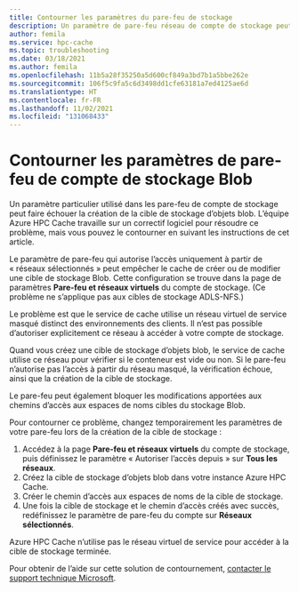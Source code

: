 ```yaml
---
title: Contourner les paramètres du pare-feu de stockage
description: Un paramètre de pare-feu réseau de compte de stockage peut entraîner un échec lors de la création d’une cible de stockage Blob Azure dans Azure HPC Cache. Cet article fournit une solution de contournement pour la limitation jusqu’à ce qu’un correctif logiciel soit en place.
author: femila
ms.service: hpc-cache
ms.topic: troubleshooting
ms.date: 03/18/2021
ms.author: femila
ms.openlocfilehash: 11b5a28f35250a5d600cf849a3bd7b1a5bbe262e
ms.sourcegitcommit: 106f5c9fa5c6d3498dd1cfe63181a7ed4125ae6d
ms.translationtype: HT
ms.contentlocale: fr-FR
ms.lasthandoff: 11/02/2021
ms.locfileid: "131068433"
---
```

# <a name="work-around-blob-storage-account-firewall-settings"></a>Contourner les paramètres de pare-feu de compte de stockage Blob

Un paramètre particulier utilisé dans les pare-feu de compte de stockage peut faire échouer la création de la cible de stockage d’objets blob. L’équipe Azure HPC Cache travaille sur un correctif logiciel pour résoudre ce problème, mais vous pouvez le contourner en suivant les instructions de cet article.

Le paramètre de pare-feu qui autorise l’accès uniquement à partir de « réseaux sélectionnés » peut empêcher le cache de créer ou de modifier une cible de stockage Blob. Cette configuration se trouve dans la page de paramètres **Pare-feu et réseaux virtuels** du compte de stockage. (Ce problème ne s’applique pas aux cibles de stockage ADLS-NFS.)

Le problème est que le service de cache utilise un réseau virtuel de service masqué distinct des environnements des clients. Il n’est pas possible d’autoriser explicitement ce réseau à accéder à votre compte de stockage.

Quand vous créez une cible de stockage d’objets blob, le service de cache utilise ce réseau pour vérifier si le conteneur est vide ou non. Si le pare-feu n’autorise pas l’accès à partir du réseau masqué, la vérification échoue, ainsi que la création de la cible de stockage.

Le pare-feu peut également bloquer les modifications apportées aux chemins d’accès aux espaces de noms cibles du stockage Blob.

Pour contourner ce problème, changez temporairement les paramètres de votre pare-feu lors de la création de la cible de stockage :

1. Accédez à la page **Pare-feu et réseaux virtuels** du compte de stockage, puis définissez le paramètre « Autoriser l’accès depuis » sur **Tous les réseaux**.
1. Créez la cible de stockage d’objets blob dans votre instance Azure HPC Cache.
1. Créer le chemin d’accès aux espaces de noms de la cible de stockage.
1. Une fois la cible de stockage et le chemin d’accès créés avec succès, redéfinissez le paramètre de pare-feu du compte sur **Réseaux sélectionnés**.

Azure HPC Cache n’utilise pas le réseau virtuel de service pour accéder à la cible de stockage terminée.

Pour obtenir de l’aide sur cette solution de contournement, [contacter le support technique Microsoft](hpc-cache-support-ticket.md).
